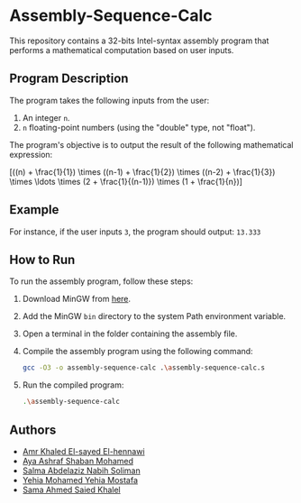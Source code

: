 # Assembly-Sequence-Calc

This repository contains a 32-bits Intel-syntax assembly program that performs a mathematical computation based on user inputs.

## Program Description

The program takes the following inputs from the user:

1. An integer `n`.
2. `n` floating-point numbers (using the "double" type, not "float").

The program's objective is to output the result of the following mathematical expression:

\[((n) + \frac{1}{1}) \times ((n-1) + \frac{1}{2}) \times ((n-2) + \frac{1}{3}) \times \ldots \times (2 + \frac{1}{(n-1)}) \times (1 + \frac{1}{n})\]

## Example

For instance, if the user inputs `3`, the program should output: `13.333`


## How to Run

To run the assembly program, follow these steps:

1. Download MinGW from [here](https://osdn.dl.osdn.net/mingw/68260/mingw-get-setup.exe).
2. Add the MinGW `bin` directory to the system Path environment variable.
3. Open a terminal in the folder containing the assembly file.
4. Compile the assembly program using the following command:

    ```bash
    gcc -O3 -o assembly-sequence-calc .\assembly-sequence-calc.s
    ```

5. Run the compiled program:

    ```bash
    .\assembly-sequence-calc
    ```

## Authors
- [Amr Khaled El-sayed El-hennawi](https://github.com/AmrElhennawi)
- [Aya Ashraf Shaban Mohamed](https://github.com/AyaAshraf21)
- [Salma Abdelaziz Nabih Soliman](https://github.com/Salmaabdelaziz271)
- [Yehia Mohamed Yehia Mostafa](https://github.com/Yahya-Ehab)
- [Sama Ahmed Saied Khalel](https://github.com/SamaAhmedS)



